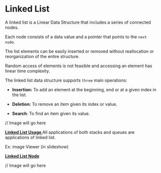 # Linked List

A linked list is a Linear Data Structure that includes a series of connected nodes.

Each node consists of a data value and a pointer that points to the `next node`.

The list elements can be easily inserted or removed without reallocation or reorganization of the entire structure.

Random access of elements is not feasible and accessing an element has linear time complexity.

The linked list data structure supports `three` main operations:

- **Insertion:** To add an element at the beginning, end or at a given index in the list.

- **Deletion:** To remove an item given its index or value.

- **Search**: To find an item given its value.

// Image will go here

<b><u> Linked List Usage </u></b>
All applications of both stacks and queues are applications of linked list.

Ex: image Viewer (in slideshow)

<b><u> Linked List Node </u></b>

// Image will go here



